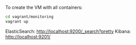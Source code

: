 To create the VM with all containers:

```bash
cd vagrant/monitoring
vagrant up
```

ElasticSearch: [http://localhost:9200/_search?pretty](http://localhost:9200/_search?pretty)
Kibana: [http://localhost:9201/](http://localhost:9201/)